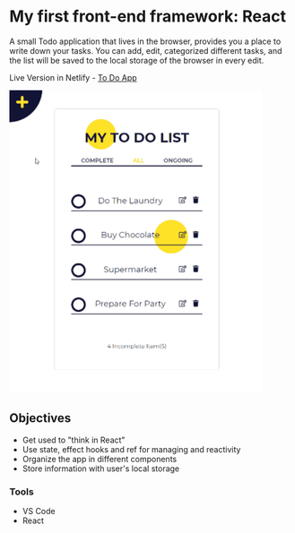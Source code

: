 # My first front-end framework: React

 A small Todo application that lives in the browser, provides you a place to write down your tasks. 
 You can add, edit, categorized different tasks, and the list will be saved to the local storage of the browser in every edit.
 

 Live Version in Netlify - [To Do App](https://todo-app-by-react.netlify.app)

![Demo](public/todo_list_demo.gif)




## Objectives

- Get used to "think in React"
- Use state, effect hooks and ref for managing and reactivity
- Organize the app in different components
- Store information with user's local storage



### Tools

- VS Code
- React